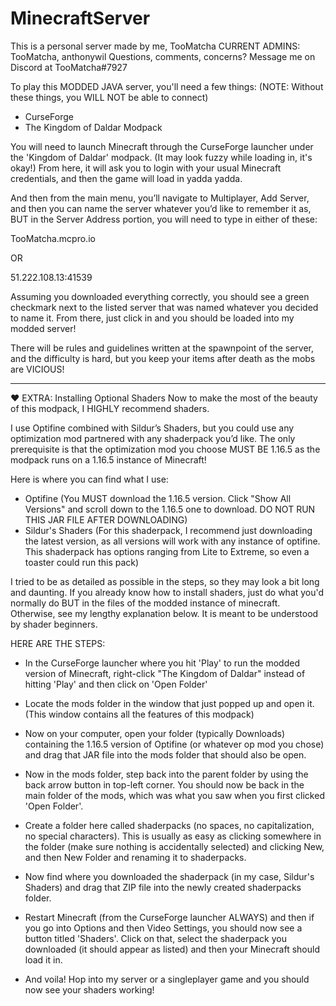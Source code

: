# MinecraftServer

This is a personal server made by me, TooMatcha 
CURRENT ADMINS: TooMatcha, anthonywil
Questions, comments, concerns? Message me on Discord at TooMatcha#7927

To play this MODDED JAVA server, you'll need a few things:
(NOTE: Without these things, you WILL NOT be able to connect)

- CurseForge
- The Kingdom of Daldar Modpack

You will need to launch Minecraft through the CurseForge launcher under the 'Kingdom of Daldar' modpack. (It may look fuzzy while loading in, it's okay!) From here, it will ask you to login with your usual Minecraft credentials, and then the game will load in yadda yadda.

And then from the main menu, you’ll navigate to Multiplayer, Add Server, and then you can name the server whatever you’d like to remember it as, BUT in the Server Address portion, you will need to type in either of these:

TooMatcha.mcpro.io

OR

51.222.108.13:41539

Assuming you downloaded everything correctly, you should see a green checkmark next to the listed server that was named whatever you decided to name it. From there, just click in and you should be loaded into my modded server!

There will be rules and guidelines written at the spawnpoint of the server, and the difficulty is hard, but you keep your items after death as the mobs are VICIOUS!

------------------------

:heart: EXTRA: Installing Optional Shaders
Now to make the most of the beauty of this modpack, I HIGHLY recommend shaders. 

I use Optifine combined with Sildur’s Shaders, but you could use any optimization mod partnered with any shaderpack you’d like. The only prerequisite is that the optimization mod you choose MUST BE 1.16.5 as the modpack runs on a 1.16.5 instance of Minecraft!

Here is where you can find what I use:
- Optifine (You MUST download the 1.16.5 version. Click "Show All Versions" and scroll down to the 1.16.5 one to download. DO NOT RUN THIS JAR FILE AFTER DOWNLOADING)
- Sildur's Shaders (For this shaderpack, I recommend just downloading the latest version, as all versions will work with any instance of optifine. This shaderpack has options ranging from Lite to Extreme, so even a toaster could run this pack)

I tried to be as detailed as possible in the steps, so they may look a bit long and daunting. If you already know how to install shaders, just do what you'd normally do BUT in the files of the modded instance of minecraft. Otherwise, see my lengthy explanation below. It is meant to be understood by shader beginners.

HERE ARE THE STEPS:

- In the CurseForge launcher where you hit 'Play' to run the modded version of Minecraft, right-click "The Kingdom of Daldar" instead of hitting 'Play' and then click on 'Open Folder'

- Locate the mods folder in the window that just popped up and open it. (This window contains all the features of this modpack)

- Now on your computer, open your folder (typically Downloads) containing the 1.16.5 version of Optifine (or whatever op mod you chose) and drag that JAR file into the mods folder that should also be open.

- Now in the mods folder, step back into the parent folder by using the back arrow button in top-left corner. You should now be back in the main folder of the mods, which was what you saw when you first clicked 'Open Folder'.

- Create a folder here called shaderpacks (no spaces, no capitalization, no special characters). This is usually as easy as clicking somewhere in the folder (make sure nothing is accidentally selected) and clicking New, and then New Folder and renaming it to shaderpacks.

- Now find where you downloaded the shaderpack (in my case, Sildur's Shaders) and drag that ZIP file into the newly created shaderpacks folder.

- Restart Minecraft (from the CurseForge launcher ALWAYS) and then if you go into Options and then Video Settings, you should now see a button titled 'Shaders'. Click on that, select the shaderpack you downloaded (it should appear as listed) and then your Minecraft should load it in.

- And voila! Hop into my server or a singleplayer game and you should now see your shaders working!
